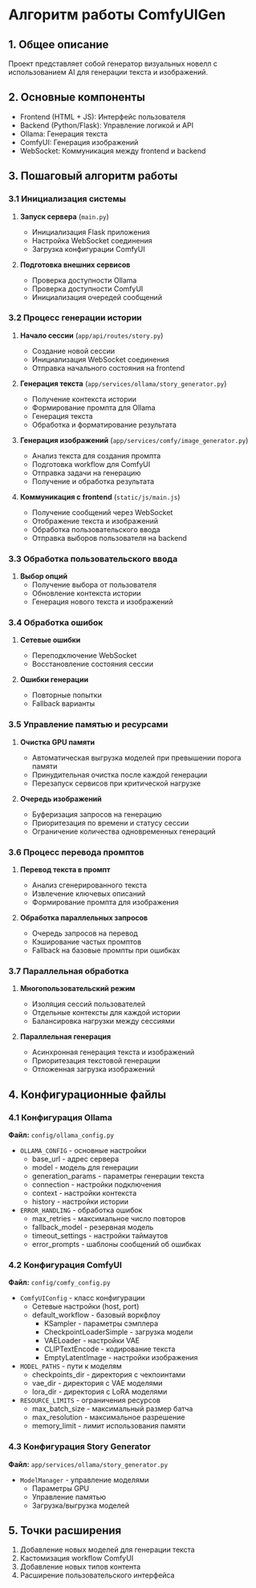 # Алгоритм работы ComfyUIGen

## 1. Общее описание
Проект представляет собой генератор визуальных новелл с использованием AI для генерации текста и изображений.

## 2. Основные компоненты
- Frontend (HTML + JS): Интерфейс пользователя
- Backend (Python/Flask): Управление логикой и API
- Ollama: Генерация текста
- ComfyUI: Генерация изображений
- WebSocket: Коммуникация между frontend и backend

## 3. Пошаговый алгоритм работы

### 3.1 Инициализация системы
1. **Запуск сервера** (`main.py`)
   - Инициализация Flask приложения
   - Настройка WebSocket соединения
   - Загрузка конфигурации ComfyUI

2. **Подготовка внешних сервисов**
   - Проверка доступности Ollama
   - Проверка доступности ComfyUI
   - Инициализация очередей сообщений

### 3.2 Процесс генерации истории
1. **Начало сессии** (`app/api/routes/story.py`)
   - Создание новой сессии
   - Инициализация WebSocket соединения
   - Отправка начального состояния на frontend

2. **Генерация текста** (`app/services/ollama/story_generator.py`)
   - Получение контекста истории
   - Формирование промпта для Ollama
   - Генерация текста
   - Обработка и форматирование результата

3. **Генерация изображений** (`app/services/comfy/image_generator.py`)
   - Анализ текста для создания промпта
   - Подготовка workflow для ComfyUI
   - Отправка задачи на генерацию
   - Получение и обработка результата

4. **Коммуникация с frontend** (`static/js/main.js`)
   - Получение сообщений через WebSocket
   - Отображение текста и изображений
   - Обработка пользовательского ввода
   - Отправка выборов пользователя на backend

### 3.3 Обработка пользовательского ввода
1. **Выбор опций**
   - Получение выбора от пользователя
   - Обновление контекста истории
   - Генерация нового текста и изображений

### 3.4 Обработка ошибок
1. **Сетевые ошибки**
   - Переподключение WebSocket
   - Восстановление состояния сессии

2. **Ошибки генерации**
   - Повторные попытки
   - Fallback варианты

### 3.5 Управление памятью и ресурсами
1. **Очистка GPU памяти**
   - Автоматическая выгрузка моделей при превышении порога памяти
   - Принудительная очистка после каждой генерации
   - Перезапуск сервисов при критической нагрузке

2. **Очередь изображений**
   - Буферизация запросов на генерацию
   - Приоритезация по времени и статусу сессии
   - Ограничение количества одновременных генераций

### 3.6 Процесс перевода промптов
1. **Перевод текста в промпт**
   - Анализ сгенерированного текста
   - Извлечение ключевых описаний
   - Формирование промпта для изображения

2. **Обработка параллельных запросов**
   - Очередь запросов на перевод
   - Кэширование частых промптов
   - Fallback на базовые промпты при ошибках

### 3.7 Параллельная обработка
1. **Многопользовательский режим**
   - Изоляция сессий пользователей
   - Отдельные контексты для каждой истории
   - Балансировка нагрузки между сессиями

2. **Параллельная генерация**
   - Асинхронная генерация текста и изображений
   - Приоритезация текстовой генерации
   - Отложенная загрузка изображений

## 4. Конфигурационные файлы

### 4.1 Конфигурация Ollama
**Файл:** `config/ollama_config.py`
- `OLLAMA_CONFIG` - основные настройки
  - base_url - адрес сервера
  - model - модель для генерации
  - generation_params - параметры генерации текста
  - connection - настройки подключения
  - context - настройки контекста
  - history - настройки истории
- `ERROR_HANDLING` - обработка ошибок
  - max_retries - максимальное число повторов
  - fallback_model - резервная модель
  - timeout_settings - настройки таймаутов
  - error_prompts - шаблоны сообщений об ошибках

### 4.2 Конфигурация ComfyUI
**Файл:** `config/comfy_config.py`
- `ComfyUIConfig` - класс конфигурации
  - Сетевые настройки (host, port)
  - default_workflow - базовый воркфлоу
    - KSampler - параметры сэмплера
    - CheckpointLoaderSimple - загрузка модели
    - VAELoader - настройки VAE
    - CLIPTextEncode - кодирование текста
    - EmptyLatentImage - настройки изображения
- `MODEL_PATHS` - пути к моделям
  - checkpoints_dir - директория с чекпоинтами
  - vae_dir - директория с VAE моделями
  - lora_dir - директория с LoRA моделями
- `RESOURCE_LIMITS` - ограничения ресурсов
  - max_batch_size - максимальный размер батча
  - max_resolution - максимальное разрешение
  - memory_limit - лимит использования памяти

### 4.3 Конфигурация Story Generator
**Файл:** `app/services/ollama/story_generator.py`
- `ModelManager` - управление моделями
  - Параметры GPU
  - Управление памятью
  - Загрузка/выгрузка моделей

## 5. Точки расширения
1. Добавление новых моделей для генерации текста
2. Кастомизация workflow ComfyUI
3. Добавление новых типов контента
4. Расширение пользовательского интерфейса
